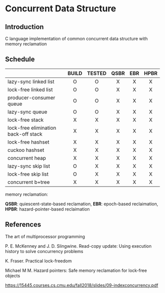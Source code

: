 # Concurrent Data Structure

## Introduction

C language implementation of common concurrent data structure with memory reclamation

## Schedule

|                                      | BUILD | TESTED | QSBR | EBR  | HPBR |
| ------------------------------------ | :---: | :----: | :--: | :--: | :--: |
| lazy-sync linked list                |   O   |   O    |  X   |  X   |  X   |
| lock-free linked list                |   O   |   O    |  X   |  X   |  X   |
| producer-consumer queue              |   O   |   O    |  X   |  X   |  X   |
| lazy-sync queue                      |   O   |   O    |  X   |  X   |  X   |
| lock-free stack                      |   X   |   X    |  X   |  X   |  X   |
| lock-free elimination back-off stack |   X   |   X    |  X   |  X   |  X   |
| lock-free hashset                    |   X   |   X    |  X   |  X   |  X   |
| cuckoo hashset                       |   X   |   X    |  X   |  X   |  X   |
| concurrent heap                      |   X   |   X    |  X   |  X   |  X   |
| lazy-sync skip list                  |   O   |   X    |  X   |  X   |  X   |
| lock-free skip list                  |   O   |   X    |  X   |  X   |  X   |
| concurrent b+tree                    |   X   |   X    |  X   |  X   |  X   |

memory reclamation:

**QSBR**: quiescent-state-based reclamation, **EBR**: epoch-based reclaimation, **HPBR**: hazard-pointer-based reclaimation


## References

The art of multiprocessor programming

P. E. McKenney and J. D. Slingwine. Read-copy update: Using execution history to solve concurrency problems

K. Fraser. Practical lock-freedom

Michael M M. Hazard pointers: Safe memory reclamation for lock-free objects

https://15445.courses.cs.cmu.edu/fall2018/slides/09-indexconcurrency.pdf